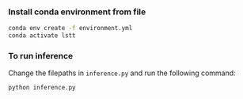 ### Install conda environment from file
```bash
conda env create -f environment.yml
conda activate lstt
```

### To run inference 
Change the filepaths in `inference.py` and run the following command:
```bash
python inference.py
```

